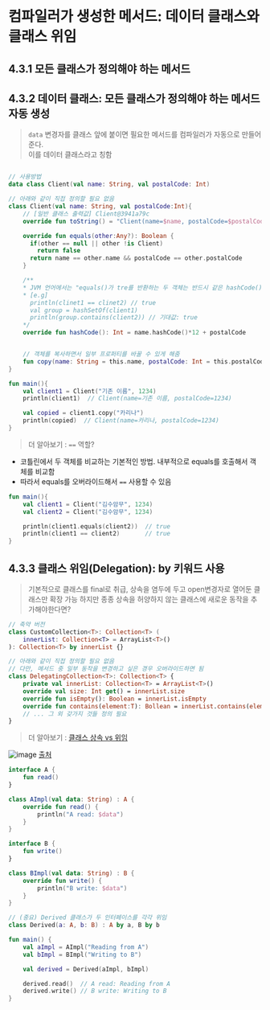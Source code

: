# 컴파일러가 생성한 메서드: 데이터 클래스와 클래스 위임

## 4.3.1 모든 클래스가 정의해야 하는 메서드
## 4.3.2 데이터 클래스: 모든 클래스가 정의해야 하는 메서드 자동 생성

> `data` 변경자를 클래스 앞에 붙이면 필요한 메서드를 컴파일러가 자동으로 만들어준다.  
> 이를 데이터 클래스라고 칭함

```kotlin

// 사용방법
data class Client(val name: String, val postalCode: Int)

// 아래와 같이 직접 정의할 필요 없음
class Client(val name: String, val postalCode:Int){
    // [일반 클래스 출력값] Client@3941a79c
    override fun toString() = "Client(name=$name, postalCode=$postalCode)" // 데이터 클래스 출력값

    override fun equals(other:Any?): Boolean {
      if(other == null || other !is Client)
        return false
      return name == other.name && postalCode == other.postalCode
    }

    /**
    * JVM 언어에서는 "equals()가 tre를 반환하는 두 객체는 반드시 같은 hashCode()를 반환해야한다."
    * [e.g]
      println(clinet1 == clinet2) // true
      val group = hashSetOf(client1)
      println(group.contains(client2)) // 기대값: true
    */
    override fun hashCode(): Int = name.hashCode()*12 + postalCode


    // 객체를 복사하면서 일부 프로퍼티를 바꿀 수 있게 해줌
    fun copy(name: String = this.name, postalCode: Int = this.postalCode) = Client(name, postalCode)
}

fun main(){
    val client1 = Client("기존 이름", 1234)
    println(client1)  // Client(name=기존 이름, postalCode=1234)

    val copied = client1.copy("카리나")
    println(copied)  // Client(name=카리나, postalCode=1234)
}

```

> 더 알아보기 : `==` 역할?

- 코틀린에서 두 객체를 비교하는 기본적인 방법. 내부적으로 equals를 호출해서 객체를 비교함
- 따라서 equals를 오버라이드해서 `==` 사용할 수 있음

```kotlin
fun main(){
    val client1 = Client("김수암무", 1234)
    val client2 = Client("김수암무", 1234)

    println(client1.equals(client2))  // true
    println(client1 == client2)       // true
}
```


## 4.3.3 클래스 위임(Delegation): by 키워드 사용

> 기본적으로 클래스를 final로 취급, 상속을 염두에 두고 open변경자로 열어둔 클래스만 확장 가능
> 하지만 종종 상속을 허양하지 않는 클래스에 새로운 동작을 추가해야한다면?

```kotlin
// 축약 버전
class CustomCollection<T>: Collection<T> (
	innerList: Collection<T> = ArrayList<T>()
): Collection<T> by innerList {}

// 아래와 같이 직접 정의할 필요 없음
// 다만, 메서드 중 일부 동작을 변경하고 싶은 경우 오버라이드하면 됨
class DelegatingCollection<T>: Collection<T> {
    private val innerList: Collection<T> = ArrayList<T>()
    override val size: Int get() = innerList.size
    override fun isEmpty(): Boolean = innerList.isEmpty
    override fun contains(element:T): Bollean = innerList.contains(element)
    // ... 그 외 갖가지 것들 정의 필요
}
```
> 더 알아보기 : [클래스 상속 vs 위임](https://kotlinlang.org/docs/delegation.html#delegation.md)


![image](https://github.com/user-attachments/assets/a178c8fb-1e97-41d6-a5c6-2681c41a1fad) [출처](https://itandhumanities.tistory.com/86)

```kotlin
interface A {
    fun read()
}

class AImpl(val data: String) : A {
    override fun read() {
        println("A read: $data")
    }
}

interface B {
    fun write()
}

class BImpl(val data: String) : B {
    override fun write() {
        println("B write: $data")
    }
}

// (중요) Derived 클래스가 두 인터페이스를 각각 위임
class Derived(a: A, b: B) : A by a, B by b

fun main() {
    val aImpl = AImpl("Reading from A")
    val bImpl = BImpl("Writing to B")

    val derived = Derived(aImpl, bImpl)

    derived.read()  // A read: Reading from A
    derived.write() // B write: Writing to B
}
```


